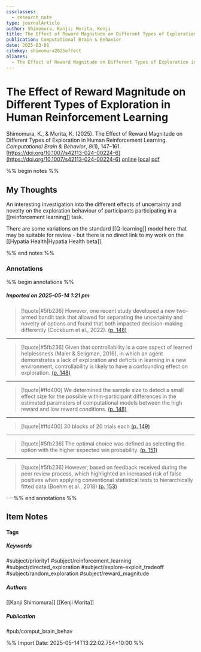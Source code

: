 ```yaml
---
cssclasses:
  - research_note
type: journalArticle
author: Shimomura, Kanji; Morita, Kenji
title: The Effect of Reward Magnitude on Different Types of Exploration in Human Reinforcement Learning
publication: Computational Brain & Behavior
date: 2025-03-01
citekey: shimomura2025effect
aliases:
  - The Effect of Reward Magnitude on Different Types of Exploration in Human Reinforcement Learning
---
```


# The Effect of Reward Magnitude on Different Types of Exploration in Human Reinforcement Learning

Shimomura, K., & Morita, K. (2025). The Effect of Reward Magnitude on Different Types of Exploration in Human Reinforcement Learning. _Computational Brain & Behavior_, _8_(1), 147–161. [https://doi.org/10.1007/s42113-024-00224-6](https://doi.org/10.1007/s42113-024-00224-6)
[online](http://zotero.org/users/7162438/items/PVIFPN3F) [local](zotero://select/library/items/PVIFPN3F) [pdf](file:///home/gjc216/Zotero/storage/TS273HT8/Shimomura%20and%20Morita%20-%202025%20-%20The%20Effect%20of%20Reward%20Magnitude%20on%20Different%20Types%20of%20Exploration%20in%20Human%20Reinforcement%20Learning.pdf)
 

 
%% begin notes %%

## My Thoughts

An interesting investigation into the different effects of uncertainty and novelty on the exploration behaviour of participants participating in a [[reinforcement learning]] task.

There are some variations on the standard [[Q-learning]] model here that may be suitable for review - but there is no direct link to my work on the [[Hypatia Health|Hypatia Health beta]].

%% end notes %%

### Annotations

%% begin annotations %%

##### Imported on 2025-05-14 1:21 pm
>[!quote|#5fb236]
>However, one recent study developed a new two-armed bandit task that allowed for separating the uncertainty and novelty of options and found that both impacted decision-making differently (Cockburn et al., 2022). [(p. 148)](zotero://open-pdf/library/items/TS273HT8?page=148&annotation=2AUYDTN3)

---
>[!quote|#5fb236]
>Given that controllability is a core aspect of learned helplessness (Maier & Seligman, 2016), in which an agent demonstrates a lack of exploration and deficits in learning in a new environment, controllability is likely to have a confounding effect on exploration. [(p. 148)](zotero://open-pdf/library/items/TS273HT8?page=148&annotation=IJEWG62R)

---
>[!quote|#ffd400]
>We determined the sample size to detect a small effect size for the possible within-participant differences in the estimated parameters of computational models between the high reward and low reward conditions. [(p. 148)](zotero://open-pdf/library/items/TS273HT8?page=148&annotation=WAJGJY7D)

---
>[!quote|#ffd400]
>30 blocks of 20 trials each [(p. 149)](zotero://open-pdf/library/items/TS273HT8?page=149&annotation=GF63K5NH)

---
>[!quote|#5fb236]
>The optimal choice was defined as selecting the option with the higher expected win probability. [(p. 151)](zotero://open-pdf/library/items/TS273HT8?page=151&annotation=CIUMMD3W)

---
>[!quote|#5fb236]
>However, based on feedback received during the peer review process, which highlighted an increased risk of false positives when applying conventional statistical tests to hierarchically fitted data (Boehm et al., 2018) [(p. 153)](zotero://open-pdf/library/items/TS273HT8?page=153&annotation=TQPCAUGC)

---%% end annotations %%

## Item Notes

#### Tags

##### Keywords

#subject/priority1 #subject/reinforcement_learning #subject/directed_exploration #subject/explore-exploit_tradeoff #subject/random_exploration #subject/reward_magnitude

##### Authors

[[Kanji Shimomura]] [[Kenji Morita]]

##### Publication

#pub/comput_brain_behav


%% Import Date: 2025-05-14T13:22:02.754+10:00 %%
